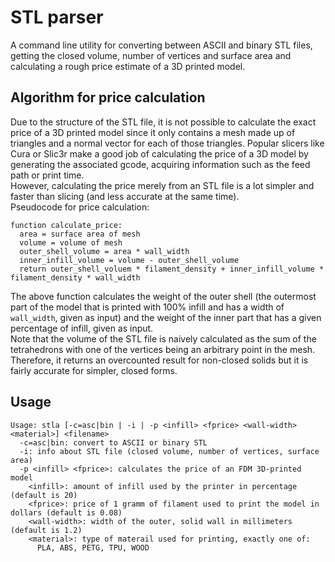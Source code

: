 # STL parser
A command line utility for converting between ASCII and binary STL files, getting the closed
volume, number of vertices and surface area and calculating a rough price estimate of a 3D
printed model.

## Algorithm for price calculation
Due to the structure of the STL file, it is not possible to calculate the exact price of a 3D
printed model since it only contains a mesh made up of triangles and a normal vector for each
of those triangles. Popular slicers like Cura or Slic3r make a good job of calculating the price of a 3D
model by generating the associated gcode, acquiring information such as the feed path or print
time.<br>
However, calculating the price merely from an STL file is a lot simpler and faster than slicing
(and less accurate at the same time).<br>
Pseudocode for price calculation:
```
function calculate_price:
  area = surface area of mesh
  volume = volume of mesh
  outer_shell_volume = area * wall_width 
  inner_infill_volume = volume - outer_shell_volume
  return outer_shell_voluem * filament_density + inner_infill_volume * filament_density * wall_width
```
The above function calculates the weight of the outer shell (the outermost part of the model
that is printed with 100% infill and has a width of `wall_width`, given as input) and the
weight of the inner part that has a given percentage of infill, given as input.<br>
Note that the volume of the STL file is naively calculated as the sum of the tetrahedrons with
one of the vertices being an arbitrary point in the mesh. Therefore, it returns an overcounted
result for non-closed solids but it is fairly accurate for simpler, closed forms.

## Usage
```
Usage: stla [-c=asc|bin | -i | -p <infill> <fprice> <wall-width> <material>] <filename>
  -c=asc|bin: convert to ASCII or binary STL
  -i: info about STL file (closed volume, number of vertices, surface area)
  -p <infill> <fprice>: calculates the price of an FDM 3D-printed model
    <infill>: amount of infill used by the printer in percentage (default is 20)
    <fprice>: price of 1 gramm of filament used to print the model in dollars (default is 0.08)
    <wall-width>: width of the outer, solid wall in millimeters (default is 1.2)
    <material>: type of materail used for printing, exactly one of:
      PLA, ABS, PETG, TPU, WOOD
```
